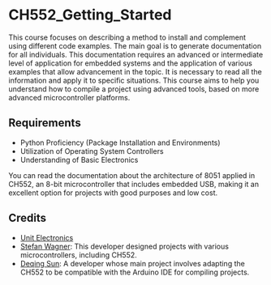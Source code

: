 
# CH552_Getting_Started

This course focuses on describing a method to install and complement using different code examples. The main goal is to generate documentation for all individuals. This documentation requires an advanced or intermediate level of application for embedded systems and the application of various examples that allow advancement in the topic. It is necessary to read all the information and apply it to specific situations. This course aims to help you understand how to compile a project using advanced tools, based on more advanced microcontroller platforms.

## Requirements

- Python Proficiency (Package Installation and Environments)
- Utilization of Operating System Controllers
- Understanding of Basic Electronics

You can read the documentation about the architecture of 8051 applied in CH552, an 8-bit microcontroller that includes embedded USB, making it an excellent option for projects with good purposes and low cost.

## Credits

- [Unit Electronics]()
- [Stefan Wagner](https://github.com/wagiminator): This developer designed projects with various microcontrollers, including CH552.
- [Deqing Sun](https://github.com/DeqingSun): A developer whose main project involves adapting the CH552 to be compatible with the Arduino IDE for compiling projects.


